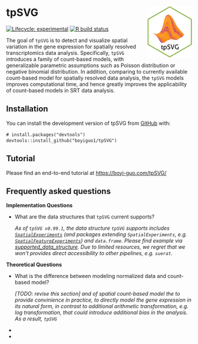 
# tpSVG <img src="logo.png" align="right" height="139" alt="" />


<!-- badges: start -->
[![Lifecycle: experimental](https://img.shields.io/badge/lifecycle-experimental-orange.svg)](https://lifecycle.r-lib.org/articles/stages.html#experimental)
[![R build status](https://github.com/boyiguo1/tpSVG/workflows/R-CMD-check-bioc/badge.svg)](https://github.com/boyiguo1/tpSVG/actions)
<!-- badges: end -->

The goal of `tpSVG` is to detect and visualize spatial variation in the gene expression for spatially resolved transcriptomics data analysis. Specifically, `tpSVG` introduces a family of count-based models, with generalizable parametric assumptions such as Poisson distribution or negative binomial distribution. In addition, comparing to currently available count-based model for spatially resolved data analysis, the `tpSVG` models improves computational time, and hence greatly improves the applicability of count-based models in SRT data analysis. 



## Installation

You can install the development version of tpSVG from [GitHub](https://github.com/boyiguo1/tpSVG) with:

```{r}
# install.packages("devtools")
devtools::install_github("boyiguo1/tpSVG")
```

## Tutorial

Please find an end-to-end tutorial at https://boyi-guo.com/tpSVG/



## Frequently asked questions

__Implementation Questions__

* What are the data structures that `tpSVG` current supports?

  _As of `tpSVG v0.99.1`, the data structure `tpSVG` supports includes [`SpatialExperiments`](https://bioconductor.org/packages/release/bioc/html/SpatialFeatureExperiment.html) (and packages extending `SpatialExperiments`, e.g.  [`SpatialFeatureExperiments`](https://bioconductor.org/packages/release/bioc/html/SpatialFeatureExperiment.html)) and `data.frame`. Please find example via [supported_data_structure](https://boyi-guo.com/escheR/articles/supported_data_structure.html). Due to limited resources, we regret that we won't provides direct accessibility to other pipelines, e.g. `suerat`._




__Theoretical Questions__

* What is the difference between modeling normalized data and count-based model?

  _[TODO: revise this section] and  of spatial count-based model the to provide convinience in practice, to directly model the gene expression in its natural form, in contrast to additional arithmetic transformation, e.g. log transformation, that could introduce additional bias in the analysis. As a result, `tpSVG`_ 

* 


* 



